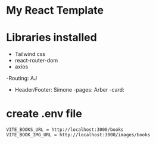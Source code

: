 # My React Template

# Libraries installed

- Tailwind css
- react-router-dom
- axios

-Routing: AJ

- Header/Footer: Simone
  -pages: Arber
  -card:

# create .env file

```
VITE_BOOKS_URL = http://localhost:3000/books
VITE_BOOK_IMG_URL = http://localhost:3000/images/books
```